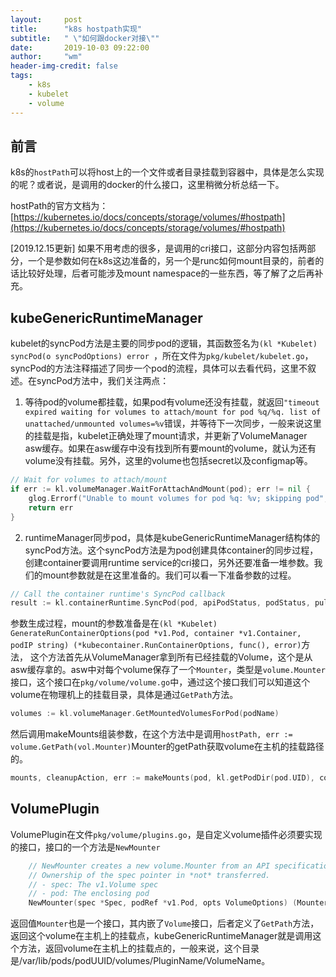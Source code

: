 ```yaml
---
layout:     post
title:      "k8s hostpath实现"
subtitle:   " \"如何跟docker对接\""
date:       2019-10-03 09:22:00
author:     "wm"
header-img-credit: false
tags:
    - k8s
    - kubelet
    - volume
---
```


## 前言
k8s的`hostPath`可以将host上的一个文件或者目录挂载到容器中，具体是怎么实现的呢？或者说，是调用的docker的什么接口，这里稍微分析总结一下。

hostPath的官方文档为：[https://kubernetes.io/docs/concepts/storage/volumes/#hostpath](https://kubernetes.io/docs/concepts/storage/volumes/#hostpath)

[2019.12.15更新]
如果不用考虑的很多，是调用的cri接口，这部分内容包括两部分，一个是参数如何在k8s这边准备的，另一个是runc如何mount目录的，前者的话比较好处理，后者可能涉及mount namespace的一些东西，等了解了之后再补充。

## kubeGenericRuntimeManager
kubelet的syncPod方法是主要的同步pod的逻辑，其函数签名为`(kl *Kubelet) syncPod(o syncPodOptions) error `，所在文件为`pkg/kubelet/kubelet.go`，syncPod的方法注释描述了同步一个pod的流程，具体可以去看代码，这里不叙述。在syncPod方法中，我们关注两点：
1. 等待pod的volume都挂载，如果pod有volume还没有挂载，就返回`"timeout expired waiting for volumes to attach/mount for pod %q/%q. list of unattached/unmounted volumes=%v`错误，并等待下一次同步，一般来说这里的挂载是指，kubelet正确处理了mount请求，并更新了VolumeManager asw缓存。如果在asw缓存中没有找到所有要mount的volume，就认为还有volume没有挂载。另外，这里的volume也包括secret以及configmap等。
```go
// Wait for volumes to attach/mount
if err := kl.volumeManager.WaitForAttachAndMount(pod); err != nil {
	glog.Errorf("Unable to mount volumes for pod %q: %v; skipping pod", format.Pod(pod), err)
	return err
}
```
2. runtimeManager同步pod，具体是kubeGenericRuntimeManager结构体的syncPod方法。这个syncPod方法是为pod创建具体container的同步过程，创建container要调用runtime service的cri接口，另外还要准备一堆参数。我们的mount参数就是在这里准备的。我们可以看一下准备参数的过程。
```go
// Call the container runtime's SyncPod callback
result := kl.containerRuntime.SyncPod(pod, apiPodStatus, podStatus, pullSecrets, kl.backOff)
```
参数生成过程，mount的参数准备是在`(kl *Kubelet) GenerateRunContainerOptions(pod *v1.Pod, container *v1.Container, podIP string) (*kubecontainer.RunContainerOptions, func(), error)`方法，
这个方法首先从VolumeManager拿到所有已经挂载的Volume，这个是从asw缓存拿的。asw中对每个volume保存了一个`Mounter`，类型是`volume.Mounter`接口，这个接口在`pkg/volume/volume.go`中，通过这个接口我们可以知道这个volume在物理机上的挂载目录，具体是通过`GetPath`方法。
```go
volumes := kl.volumeManager.GetMountedVolumesForPod(podName)
```
然后调用makeMounts组装参数，在这个方法中是调用`hostPath, err := volume.GetPath(vol.Mounter)`Mounter的getPath获取volume在主机的挂载路径的。
```go
mounts, cleanupAction, err := makeMounts(pod, kl.getPodDir(pod.UID), container, hostname, hostDomainName, podIP, volumes, kl.mounter)
```

## VolumePlugin
VolumePlugin在文件`pkg/volume/plugins.go`，是自定义volume插件必须要实现的接口，接口的一个方法是`NewMounter`
```go
	// NewMounter creates a new volume.Mounter from an API specification.
	// Ownership of the spec pointer in *not* transferred.
	// - spec: The v1.Volume spec
	// - pod: The enclosing pod
	NewMounter(spec *Spec, podRef *v1.Pod, opts VolumeOptions) (Mounter, error)
```
返回值`Mounter`也是一个接口，其内嵌了`Volume`接口，后者定义了`GetPath`方法，返回这个volume在主机上的挂载点，kubeGenericRuntimeManager就是调用这个方法，返回volume在主机上的挂载点的，一般来说，这个目录是/var/lib/pods/podUUID/volumes/PluginName/VolumeName。